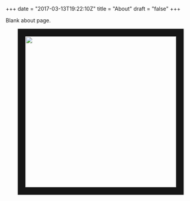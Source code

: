 +++
date = "2017-03-13T19:22:10Z"
title = "About"
draft = "false"
+++

Blank about page.

<img src="../img/me.jpg" width="400" style="border: 20px solid #161616;display:block;margin:auto" />

